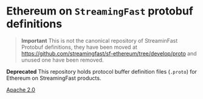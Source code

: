 # Ethereum on `StreamingFast` protobuf definitions

> **Important** This is not the canonical repository of StreaminFast Protobuf definitions, they have been moved at https://github.com/streamingfast/sf-ethereum/tree/develop/proto and unused one have been removed.

**Deprecated** This repository holds protocol buffer definition files (`.proto`) for Ethereum on StreamingFast products.

[Apache 2.0](LICENSE)
